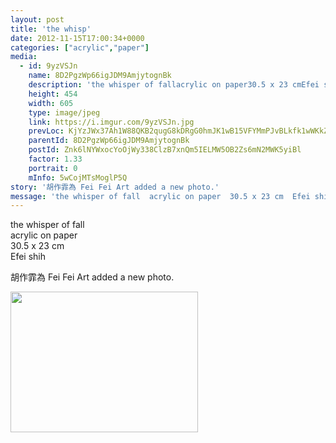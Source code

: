 ```yaml
---
layout: post
title: 'the whisp' 
date: 2012-11-15T17:00:34+0000 
categories: ["acrylic","paper"] 
media:
  - id: 9yzVSJn
    name: 8D2PgzWp66igJDM9AmjytognBk
    description: 'the whisper of fallacrylic on paper30.5 x 23 cmEfei shih'   
    height: 454
    width: 605
    type: image/jpeg
    link: https://i.imgur.com/9yzVSJn.jpg
    prevLoc: KjYzJWx37Ah1W88QKB2qugG8kDRgG0hmJK1wB15VFYMmPJvBLkfk1wWKkZkOIBG14VgYPPczQ0X9Jn1OIonw3lVNYNtKBXo1PAA6hEK7JG8KGwHlzBz7PomgfvDYyg4jjBfEvL4R7rVYUxMDAV9mV8s7LrJ4LgXxIzB8Ey0PL1tOYjGP7WVNhXG8qYjME9CmAJmkqJymHO1Gx6vl5QiLkKxy45W1hJKDOr
    parentId: 8D2PgzWp66igJDM9AmjytognBk
    postId: Znk6lNYWxocYoOjWy338ClzB7xnQm5IELMW5OB2Zs6mN2MWK5yiBl
    factor: 1.33
    portrait: 0
    mInfo: 5wCojMTsMoglP5Q
story: '胡作霏為 Fei Fei Art added a new photo.'  
message: 'the whisper of fall  acrylic on paper  30.5 x 23 cm  Efei shih'  
---
```


the whisper of fall  
acrylic on paper  
30.5 x 23 cm  
Efei shih
 
 
[//]: #story:
胡作霏為 Fei Fei Art added a new photo.


[//]: #media:  
<a href="https://i.imgur.com/9yzVSJn.jpg"><img src="https://i.imgur.com/9yzVSJn.jpg" height="225" width="300" /></a> 
 
